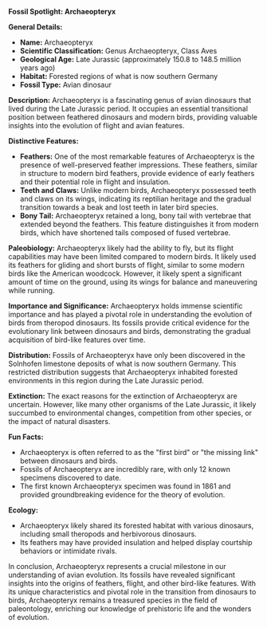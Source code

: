 **Fossil Spotlight: Archaeopteryx**

**General Details:**
- **Name:** Archaeopteryx
- **Scientific Classification:** Genus Archaeopteryx, Class Aves
- **Geological Age:** Late Jurassic (approximately 150.8 to 148.5 million years ago)
- **Habitat:** Forested regions of what is now southern Germany
- **Fossil Type:** Avian dinosaur

**Description:**
Archaeopteryx is a fascinating genus of avian dinosaurs that lived during the Late Jurassic period. It occupies an essential transitional position between feathered dinosaurs and modern birds, providing valuable insights into the evolution of flight and avian features.

**Distinctive Features:**
- **Feathers:** One of the most remarkable features of Archaeopteryx is the presence of well-preserved feather impressions. These feathers, similar in structure to modern bird feathers, provide evidence of early feathers and their potential role in flight and insulation.
- **Teeth and Claws:** Unlike modern birds, Archaeopteryx possessed teeth and claws on its wings, indicating its reptilian heritage and the gradual transition towards a beak and lost teeth in later bird species.
- **Bony Tail:** Archaeopteryx retained a long, bony tail with vertebrae that extended beyond the feathers. This feature distinguishes it from modern birds, which have shortened tails composed of fused vertebrae.

**Paleobiology:**
Archaeopteryx likely had the ability to fly, but its flight capabilities may have been limited compared to modern birds. It likely used its feathers for gliding and short bursts of flight, similar to some modern birds like the American woodcock. However, it likely spent a significant amount of time on the ground, using its wings for balance and maneuvering while running.

**Importance and Significance:**
Archaeopteryx holds immense scientific importance and has played a pivotal role in understanding the evolution of birds from theropod dinosaurs. Its fossils provide critical evidence for the evolutionary link between dinosaurs and birds, demonstrating the gradual acquisition of bird-like features over time.

**Distribution:**
Fossils of Archaeopteryx have only been discovered in the Solnhofen limestone deposits of what is now southern Germany. This restricted distribution suggests that Archaeopteryx inhabited forested environments in this region during the Late Jurassic period.

**Extinction:**
The exact reasons for the extinction of Archaeopteryx are uncertain. However, like many other organisms of the Late Jurassic, it likely succumbed to environmental changes, competition from other species, or the impact of natural disasters.

**Fun Facts:**
- Archaeopteryx is often referred to as the "first bird" or "the missing link" between dinosaurs and birds.
- Fossils of Archaeopteryx are incredibly rare, with only 12 known specimens discovered to date.
- The first known Archaeopteryx specimen was found in 1861 and provided groundbreaking evidence for the theory of evolution.

**Ecology:**
- Archaeopteryx likely shared its forested habitat with various dinosaurs, including small theropods and herbivorous dinosaurs.
- Its feathers may have provided insulation and helped display courtship behaviors or intimidate rivals.

In conclusion, Archaeopteryx represents a crucial milestone in our understanding of avian evolution. Its fossils have revealed significant insights into the origins of feathers, flight, and other bird-like features. With its unique characteristics and pivotal role in the transition from dinosaurs to birds, Archaeopteryx remains a treasured species in the field of paleontology, enriching our knowledge of prehistoric life and the wonders of evolution.